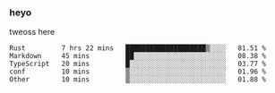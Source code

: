### heyo
tweoss here

<!--START_SECTION:waka-->

```text
Rust         7 hrs 22 mins   ████████████████████▒░░░░   81.51 %
Markdown     45 mins         ██░░░░░░░░░░░░░░░░░░░░░░░   08.38 %
TypeScript   20 mins         █░░░░░░░░░░░░░░░░░░░░░░░░   03.77 %
conf         10 mins         ▒░░░░░░░░░░░░░░░░░░░░░░░░   01.96 %
Other        10 mins         ▒░░░░░░░░░░░░░░░░░░░░░░░░   01.88 %
```

<!--END_SECTION:waka-->

<!--
**Tweoss/tweoss** is a ✨ _special_ ✨ repository because its `README.md` (this file) appears on your GitHub profile.

Here are some ideas to get you started:

- 🔭 I’m currently working on ...
- 🌱 I’m currently learning ...
- 👯 I’m looking to collaborate on ...
- 🤔 I’m looking for help with ...
- 💬 Ask me about ...
- 📫 How to reach me: ...
- 😄 Pronouns: ...
- ⚡ Fun fact: ...
-->
